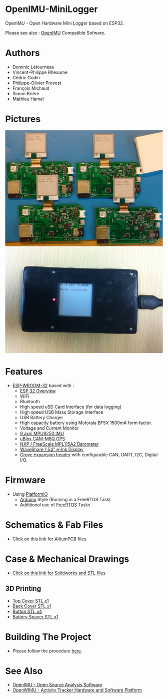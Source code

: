 # OpenIMU-MiniLogger
OpenIMU - Open Hardware Mini Logger based on ESP32. 

Please see also :
[OpenIMU](https://github.com/introlab/OpenIMU-MiniLogger) Compatible Sofware.

# Authors
* Dominic Létourneau
* Vincent-Philippe Rhéaume
* Cédric Godin
* Philippe-Olivier Provost
* François Michaud
* Simon Brière
* Mathieu Hamel

# Pictures

![PCB](./docs/images/OpenIMU_PCB.jpg)
![CASE](./docs/images/OpenIMU_Case.jpg)

# Features
* [ESP-WROOM-32](https://www.espressif.com/en/esp-wroom-32/resources) based with :
  * [ESP 32 Overview](https://www.espressif.com/en/products/hardware/esp32/overview)
  * WiFi
  * Bluetooth
  * High speed uSD Card Interface (for data logging)
  * High speed USB Mass Storage Interface
  * USB Battery Charger
  * High capacity battery using Motorala BF5X 1500mA form factor.
  * Voltage and Current Monitor
  * [9 axis MPU9250 IMU](https://www.invensense.com/products/motion-tracking/9-axis/mpu-9250/)
  * [uBlox CAM-M8Q GPS](https://www.u-blox.com/en/product/cam-m8-series)
  * [NXP / FreeScale MPL115A2 Barometer](https://www.nxp.com/docs/en/data-sheet/MPL115A2.pdf)
  * [WaveShare 1.54" e-Ink Display](https://www.waveshare.com/wiki/1.54inch_e-Paper_Module)
  * [Grove expansion header](http://wiki.seeedstudio.com/Grove_System/) with configurable CAN, UART, I2C, Digital I/O.

# Firmware
* Using [PlatformIO](https://platformio.org/)
  * [Arduino](https://github.com/espressif/arduino-esp32) Style (Running in a FreeRTOS Task)
  * Additional use of [FreeRTOS](https://www.freertos.org/) Tasks 

# Schematics & Fab Files
* [Click on this link for AltiumPCB files](./Hardware/AltiumPCB)

# Case & Mechanical Drawings
* [Click on this link for Solidworks and STL files](./Hardware/Solidworks)

## 3D Printing
* [Top Cover STL x1](./Hardware/Solidworks/Top%20Cover.STL)
* [Back Cover STL x1](./Hardware/Solidworks/Back%20Cover%20R2.STL)
* [Button STL x4](./Hardware/Solidworks/Bouton%20Open%20MU.STL)
* [Battery Spacer STL x1](./Hardware/Solidworks/Standoff%20Batterie.STL)

# Building The Project
* Please follow the procedure [here](https://github.com/introlab/OpenIMU-MiniLogger/wiki/Development-Tools).

# See Also
* [OpenIMU - Open Source Analysis Software](https://github.com/introlab/OpenIMU)
* [OpenWIMU - Activity Tracker Hardware and Software Platform](https://github.com/introlab/openwimu)
